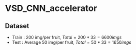 # VSD_CNN_accelerator

## Dataset
* Train : 200 img/per fruit, $Total = 200 * 33 = 6600 imgs$
* Test : Average 50 img/per fruit, $Total = 50 * 33 = 1650 imgs$
